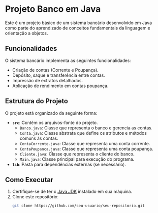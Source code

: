 # Projeto Banco em Java

Este é um projeto básico de um sistema bancário desenvolvido em Java como parte do aprendizado de conceitos fundamentais da linguagem e orientação a objetos.

## Funcionalidades

O sistema bancário implementa as seguintes funcionalidades:

- Criação de contas (Corrente e Poupança).
- Depósito, saque e transferência entre contas.
- Impressão de extratos detalhados.
- Aplicação de rendimento em contas poupança.

## Estrutura do Projeto

O projeto está organizado da seguinte forma:

- **`src`**: Contém os arquivos-fonte do projeto.
  - `Banco.java`: Classe que representa o banco e gerencia as contas.
  - `Conta.java`: Classe abstrata que define os atributos e métodos comuns às contas.
  - `ContaCorrente.java`: Classe que representa uma conta corrente.
  - `ContaPoupanca.java`: Classe que representa uma conta poupança.
  - `Cliente.java`: Classe que representa o cliente do banco.
  - `Main.java`: Classe principal para execução do programa.
- **`lib`**: Pasta para dependências externas (se necessário).

## Como Executar

1. Certifique-se de ter o [Java JDK](https://www.oracle.com/java/technologies/javase-downloads.html) instalado em sua máquina.
2. Clone este repositório:
   ```bash
   git clone https://github.com/seu-usuario/seu-repositorio.git
